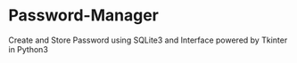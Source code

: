 # Password-Manager
Create and Store Password using SQLite3 and Interface powered by Tkinter in Python3
